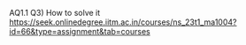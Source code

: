 AQ1.1 Q3) How to solve it
https://seek.onlinedegree.iitm.ac.in/courses/ns_23t1_ma1004?id=66&type=assignment&tab=courses

